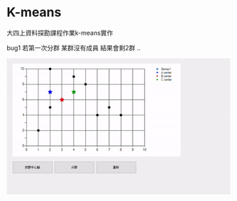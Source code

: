 <h1>K-means</h1>
<p>大四上資料探勘課程作業k-means實作</p>
<p>bug1 若第一次分群 某群沒有成員 結果會剩2群 ..</p>

![image](https://github.com/rabbit860321/DataMining_K-means_Example/blob/master/keam%20demo.gif)
